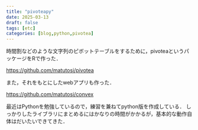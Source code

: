 ```yaml
---
title: "pivoteapy"
date: 2025-03-13
draft: false
tags: [etc]
categories: [blog,python,pivotea]
---
```


時間割などのような文字列のピボットテーブルをするために，pivoteaというパッケージをRで作った．

https://github.com/matutosi/pivotea

また，それをもとにしたwebアプリも作った．

https://github.com/matutosi/convex

最近はPythonを勉強しているので，練習を兼ねてpython版を作成している．
しっかりしたライブラリにまとめるにはかなりの時間がかかるが，基本的な動作自体はだいたいできてきた．

